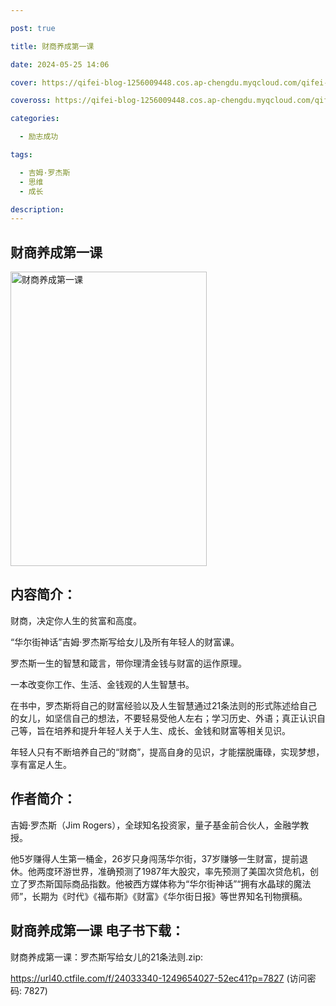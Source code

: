 ```yaml
---

post: true

title: 财商养成第一课

date: 2024-05-25 14:06

cover: https://qifei-blog-1256009448.cos.ap-chengdu.myqcloud.com/qifei-blog/6600e7889f345e8d03a9c02f.jpg

coveross: https://qifei-blog-1256009448.cos.ap-chengdu.myqcloud.com/qifei-blog/6600e7889f345e8d03a9c02f.jpg

categories:

  - 励志成功

tags:

  - 吉姆·罗杰斯
  - 思维
  - 成长

description:
---
```


## 财商养成第一课
<img alt="财商养成第一课 " class="aligncenter loaded" data-was-processed="true" decoding="async" fetchpriority="high" height="471" src="https://qifei-blog-1256009448.cos.ap-chengdu.myqcloud.com/qifei-blog/6600e7889f345e8d03a9c02f.jpg " style="cursor: zoom-in;" width="314"/>

## 内容简介：

财商，决定你人生的贫富和高度。

“华尔街神话”吉姆·罗杰斯写给女儿及所有年轻人的财富课。

罗杰斯一生的智慧和箴言，带你理清金钱与财富的运作原理。

一本改变你工作、生活、金钱观的人生智慧书。

在书中，罗杰斯将自己的财富经验以及人生智慧通过21条法则的形式陈述给自己的女儿，如坚信自己的想法，不要轻易受他人左右；学习历史、外语；真正认识自己等，旨在培养和提升年轻人关于人生、成长、金钱和财富等相关见识。

年轻人只有不断培养自己的“财商”，提高自身的见识，才能摆脱庸碌，实现梦想，享有富足人生。

## 作者简介：

吉姆·罗杰斯（Jim Rogers），全球知名投资家，量子基金前合伙人，金融学教授。

他5岁赚得人生第一桶金，26岁只身闯荡华尔街，37岁赚够一生财富，提前退休。他两度环游世界，准确预测了1987年大股灾，率先预测了美国次贷危机，创立了罗杰斯国际商品指数。他被西方媒体称为“华尔街神话”“拥有水晶球的魔法师”，长期为《时代》《福布斯》《财富》《华尔街日报》等世界知名刊物撰稿。

## 财商养成第一课 电子书下载：



财商养成第一课：罗杰斯写给女儿的21条法则.zip: 

https://url40.ctfile.com/f/24033340-1249654027-52ec41?p=7827 (访问密码: 7827)
